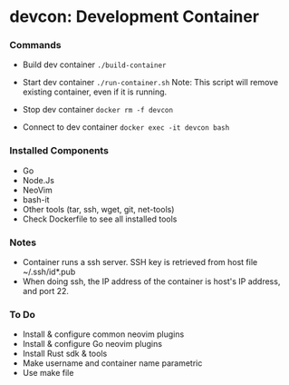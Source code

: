# devcon: Development Container

### Commands

* Build dev container
`./build-container`

* Start dev container
`./run-container.sh`
Note: This script will remove existing container, even if it is running.

* Stop dev container
`docker rm -f devcon`

* Connect to dev container
`docker exec -it devcon bash`

### Installed Components
- Go
- Node.Js
- NeoVim
- bash-it
- Other tools (tar, ssh, wget, git, net-tools)
- Check Dockerfile to see all installed tools

### Notes
* Container runs a ssh server. SSH key is retrieved from host file ~/.ssh/id*.pub
* When doing ssh, the IP address of the container is host's IP address, and port 22.

### To Do
- Install & configure common neovim plugins
- Install & configure Go neovim plugins
- Install Rust sdk & tools
- Make username and container name parametric
- Use make file
